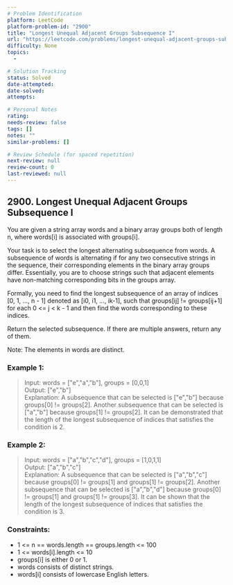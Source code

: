 ```yaml
---
# Problem Identification
platform: LeetCode
platform-problem-id: "2900"
title: "Longest Unequal Adjacent Groups Subsequence I"
url: "https://leetcode.com/problems/longest-unequal-adjacent-groups-subsequence-i/"
difficulty: None
topics:
  -

# Solution Tracking
status: Solved
date-attempted:
date-solved:
attempts:

# Personal Notes
rating:
needs-review: false
tags: []
notes: ""
similar-problems: []

# Review Schedule (for spaced repetition)
next-review: null
review-count: 0
last-reviewed: null
---
```


## 2900. Longest Unequal Adjacent Groups Subsequence I

You are given a string array words and a binary array groups both of length n, where words[i] is associated with groups[i].

Your task is to select the longest alternating
subsequence
from words. A subsequence of words is alternating if for any two consecutive strings in the sequence, their corresponding elements in the binary array groups differ. Essentially, you are to choose strings such that adjacent elements have non-matching corresponding bits in the groups array.

Formally, you need to find the longest subsequence of an array of indices [0, 1, ..., n - 1] denoted as [i0, i1, ..., ik-1], such that groups[ij] != groups[ij+1] for each 0 <= j < k - 1 and then find the words corresponding to these indices.

Return the selected subsequence. If there are multiple answers, return any of them.

Note: The elements in words are distinct.

### Example 1:

> Input: words = ["e","a","b"], groups = [0,0,1]</br>
> Output: ["e","b"]</br>
> Explanation: A subsequence that can be selected is ["e","b"] because groups[0] != groups[2]. Another subsequence that can be selected is ["a","b"] because groups[1] != groups[2]. It can be demonstrated that the length of the longest subsequence of indices that satisfies the condition is 2.

### Example 2:

> Input: words = ["a","b","c","d"], groups = [1,0,1,1]</br>
> Output: ["a","b","c"]</br>
> Explanation: A subsequence that can be selected is ["a","b","c"] because groups[0] != groups[1] and groups[1] != groups[2]. Another subsequence that can be selected is ["a","b","d"] because groups[0] != groups[1] and groups[1] != groups[3]. It can be shown that the length of the longest subsequence of indices that satisfies the condition is 3.

### Constraints:

- 1 <= n == words.length == groups.length <= 100
- 1 <= words[i].length <= 10
- groups[i] is either 0 or 1.
- words consists of distinct strings.
- words[i] consists of lowercase English letters.

